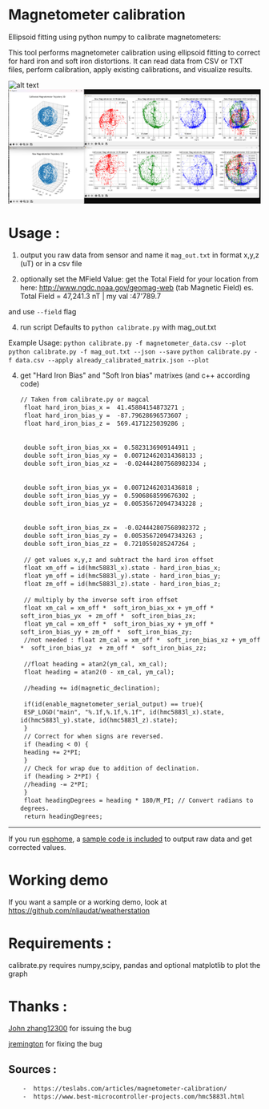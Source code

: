 # Magnetometer calibration

Ellipsoid fitting using python numpy to calibrate magnetometers:

This tool performs magnetometer calibration using ellipsoid fitting to correct for
hard iron and soft iron distortions. It can read data from CSV or TXT files,
perform calibration, apply existing calibrations, and visualize results.

![alt text](Figure_1.png "Output")
![alt text](Figure_2.png "New Output")



# Usage :
1) output you raw data from sensor and name it `mag_out.txt` in format x,y,z (uT) or in a csv file

2) optionally set the MField Value:
get the Total Field for your location from here:
http://www.ngdc.noaa.gov/geomag-web (tab Magnetic Field)
 es. Total Field = 47,241.3 nT | my val :47'789.7

and use `--field` flag

4) run script
Defaults to `python calibrate.py` with mag_out.txt

Example Usage:
    `python calibrate.py -f magnetometer_data.csv --plot`
    `python calibrate.py -f mag_out.txt --json --save`
    `python calibrate.py -f data.csv --apply already_calibrated_matrix.json --plot`

4) get "Hard Iron Bias" and "Soft Iron bias" matrixes (and c++ according code)



       // Taken from calibrate.py or magcal
        float hard_iron_bias_x =  41.45884154873271 ;
        float hard_iron_bias_y =  -87.79628696573607 ;
        float hard_iron_bias_z =  569.4171225039286 ;


        double soft_iron_bias_xx =  0.5823136909144911 ;
        double soft_iron_bias_xy =  0.007124620314368133 ;
        double soft_iron_bias_xz =  -0.024442807568982334 ;


        double soft_iron_bias_yx =  0.00712462031436818 ;
        double soft_iron_bias_yy =  0.5906868599676302 ;
        double soft_iron_bias_yz =  0.005356720947343228 ;


        double soft_iron_bias_zx =  -0.024442807568982372 ;
        double soft_iron_bias_zy =  0.005356720947343263 ;
        double soft_iron_bias_zz =  0.7210550285247264 ;
        
        // get values x,y,z and subtract the hard iron offset
        float xm_off = id(hmc5883l_x).state - hard_iron_bias_x;
        float ym_off = id(hmc5883l_y).state - hard_iron_bias_y;
        float zm_off = id(hmc5883l_z).state - hard_iron_bias_z;
        
        // multiply by the inverse soft iron offset 
        float xm_cal = xm_off *  soft_iron_bias_xx + ym_off *  soft_iron_bias_yx  + zm_off *  soft_iron_bias_zx;
        float ym_cal = xm_off *  soft_iron_bias_xy + ym_off *  soft_iron_bias_yy + zm_off *  soft_iron_bias_zy;
        //not needed : float zm_cal = xm_off *  soft_iron_bias_xz + ym_off *  soft_iron_bias_yz  + zm_off *  soft_iron_bias_zz;
        
        //float heading = atan2(ym_cal, xm_cal);
        float heading = atan2(0 - xm_cal, ym_cal);
        
        //heading += id(magnetic_declination); 
        
        if(id(enable_magnetometer_serial_output) == true){
        ESP_LOGD("main", "%.1f,%.1f,%.1f", id(hmc5883l_x).state, id(hmc5883l_y).state, id(hmc5883l_z).state);
        }
        // Correct for when signs are reversed.
        if (heading < 0) {
        heading += 2*PI;
        }
        // Check for wrap due to addition of declination.
        if (heading > 2*PI) {
        //heading -= 2*PI;
        }
        float headingDegrees = heading * 180/M_PI; // Convert radians to degrees.
        return headingDegrees;

---
If you run [esphome](https://esphome.io), a [sample code is included](https://github.com/nliaudat/magnetometer_calibration/blob/main/esphome_code.yaml) to output raw data and get corrected values.

# Working demo

If you want a sample or a working demo, look at https://github.com/nliaudat/weatherstation

# Requirements : 
calibrate.py requires numpy,scipy, pandas and optional matplotlib to plot the graph
     
# Thanks : 
[John zhang12300](https://github.com/zhang12300) for issuing the bug

[jremington](https://github.com/jremington) for fixing the bug

## Sources :
        -  https://teslabs.com/articles/magnetometer-calibration/      
        -  https://www.best-microcontroller-projects.com/hmc5883l.html


